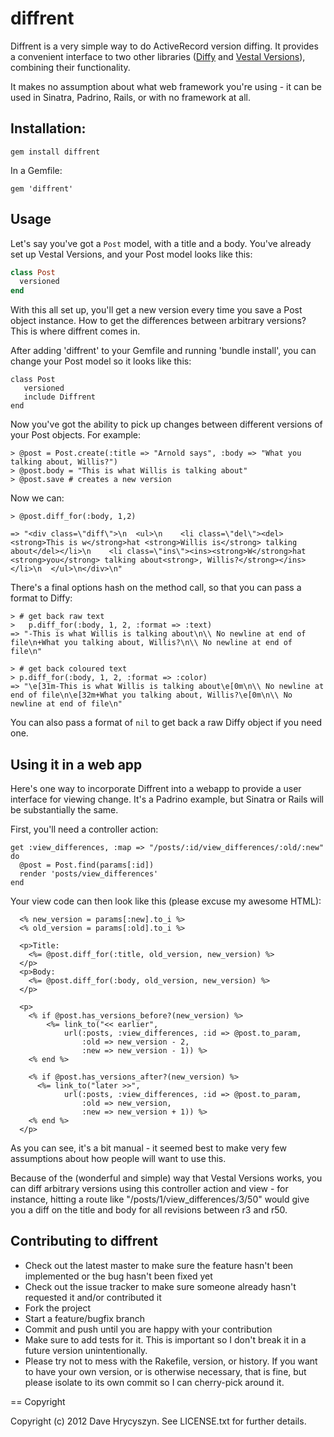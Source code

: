 diffrent
========

Diffrent is a very simple way to do ActiveRecord version diffing. It provides
a convenient interface to two other libraries 
([Diffy](https://github.com/samg/diffy) and [Vestal Versions](https://github.com/laserlemon/vestal_versions)), combining their functionality. 

It makes no assumption about what web framework you're using - it can be used in
Sinatra, Padrino, Rails, or with no framework at all. 

Installation:
-------------

    gem install diffrent

In a Gemfile:

    gem 'diffrent'

Usage
-----

Let's say you've got a `Post` model, with a title and a body. You've already
set up Vestal Versions, and
your Post model looks like this:

```ruby
class Post
  versioned
end
```

With this all set up, you'll get a new version every time you save a Post object
instance. How to get the differences between arbitrary versions? This is where
diffrent comes in. 

After adding 'diffrent' to your Gemfile and running 'bundle install', you can 
change your Post model so it looks like this:

    class Post
       versioned
       include Diffrent
    end

Now you've got the ability to pick up changes between different versions of your
Post objects. For example:

    > @post = Post.create(:title => "Arnold says", :body => "What you talking about, Willis?")
    > @post.body = "This is what Willis is talking about"
    > @post.save # creates a new version

Now we can:

    > @post.diff_for(:body, 1,2)

    => "<div class=\"diff\">\n  <ul>\n    <li class=\"del\"><del><strong>This is w</strong>hat <strong>Willis is</strong> talking about</del></li>\n    <li class=\"ins\"><ins><strong>W</strong>hat <strong>you</strong> talking about<strong>, Willis?</strong></ins></li>\n  </ul>\n</div>\n" 

There's a final options hash on the method call, so that you can pass a format
to Diffy:

    > # get back raw text
    >   p.diff_for(:body, 1, 2, :format => :text)
    => "-This is what Willis is talking about\n\\ No newline at end of file\n+What you talking about, Willis?\n\\ No newline at end of file\n" 

    > # get back coloured text
    > p.diff_for(:body, 1, 2, :format => :color)
    => "\e[31m-This is what Willis is talking about\e[0m\n\\ No newline at end of file\n\e[32m+What you talking about, Willis?\e[0m\n\\ No newline at end of file\n" 

You can also pass a format of `nil` to get back a raw Diffy object if you need one.


Using it in a web app
---------------------

Here's one way to incorporate Diffrent into a webapp to provide a user interface
for viewing change. It's a Padrino example, but Sinatra or Rails will be 
substantially the same.

First, you'll need a controller action:

    get :view_differences, :map => "/posts/:id/view_differences/:old/:new" do
      @post = Post.find(params[:id])
      render 'posts/view_differences'
    end

Your view code can then look like this (please excuse my awesome HTML):

      <% new_version = params[:new].to_i %>
      <% old_version = params[:old].to_i %>

      <p>Title:
        <%= @post.diff_for(:title, old_version, new_version) %>
      </p>
      <p>Body:
        <%= @post.diff_for(:body, old_version, new_version) %>
      </p>
      
      <p>
        <% if @post.has_versions_before?(new_version) %>
            <%= link_to("<< earlier", 
                url(:posts, :view_differences, :id => @post.to_param, 
                    :old => new_version - 2,
                    :new => new_version - 1)) %>
        <% end %>

        <% if @post.has_versions_after?(new_version) %>
          <%= link_to("later >>", 
                url(:posts, :view_differences, :id => @post.to_param, 
                    :old => new_version,
                    :new => new_version + 1)) %>
        <% end %>
      </p>


As you can see, it's a bit manual - it seemed best to make very few assumptions
about how people will want to use this. 

Because of the (wonderful and simple) way that Vestal Versions works, you can 
diff arbitrary versions using this controller action and view - for instance, 
hitting a route like "/posts/1/view_differences/3/50" would give you a diff
on the title and body for all revisions between r3 and r50. 


Contributing to diffrent
------------------------

* Check out the latest master to make sure the feature hasn't been implemented or the bug hasn't been fixed yet
* Check out the issue tracker to make sure someone already hasn't requested it and/or contributed it
* Fork the project
* Start a feature/bugfix branch
* Commit and push until you are happy with your contribution
* Make sure to add tests for it. This is important so I don't break it in a future version unintentionally.
* Please try not to mess with the Rakefile, version, or history. If you want to have your own version, or is otherwise necessary, that is fine, but please isolate to its own commit so I can cherry-pick around it.

== Copyright

Copyright (c) 2012 Dave Hrycyszyn. See LICENSE.txt for
further details.

